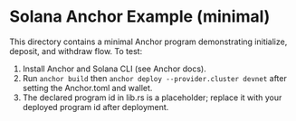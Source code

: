 # Solana Anchor Example (minimal)

This directory contains a minimal Anchor program demonstrating initialize, deposit, and withdraw flow.
To test:
1. Install Anchor and Solana CLI (see Anchor docs).
2. Run `anchor build` then `anchor deploy --provider.cluster devnet` after setting the Anchor.toml and wallet.
3. The declared program id in lib.rs is a placeholder; replace it with your deployed program id after deployment.
